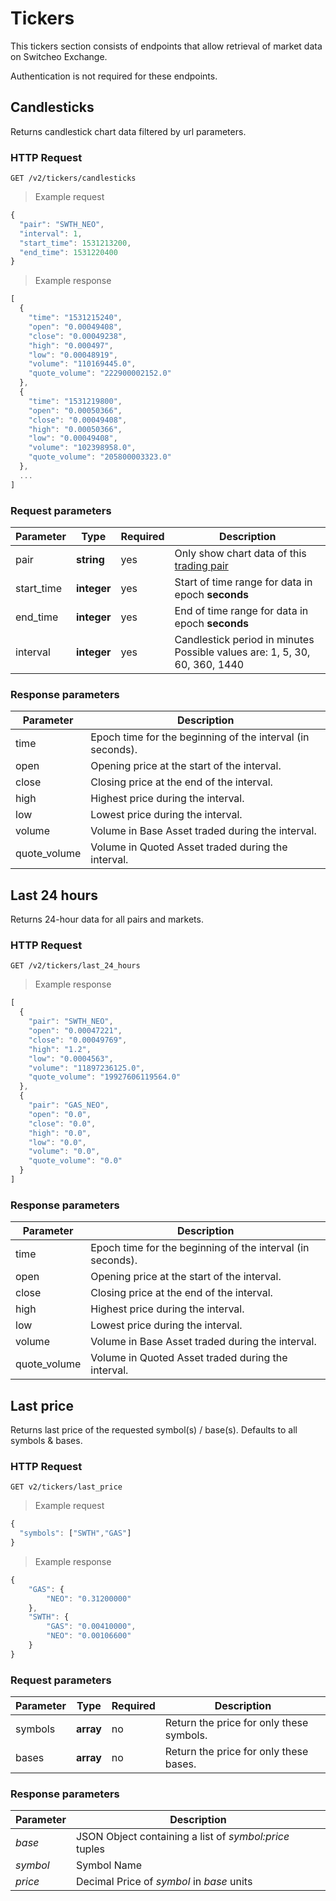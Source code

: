 # Tickers

This tickers section consists of endpoints that allow retrieval of market data on Switcheo Exchange.

Authentication is not required for these endpoints.


## Candlesticks

Returns candlestick chart data filtered by url parameters.

### HTTP Request

`GET /v2/tickers/candlesticks`

> Example request

```js
{
  "pair": "SWTH_NEO",
  "interval": 1,
  "start_time": 1531213200,
  "end_time": 1531220400
}
```

> Example response

```js
[
  {
    "time": "1531215240",
    "open": "0.00049408",
    "close": "0.00049238",
    "high": "0.000497",
    "low": "0.00048919",
    "volume": "110169445.0",
    "quote_volume": "222900002152.0"
  },
  {
    "time": "1531219800",
    "open": "0.00050366",
    "close": "0.00049408",
    "high": "0.00050366",
    "low": "0.00049408",
    "volume": "102398958.0",
    "quote_volume": "205800003323.0"
  },
  ...
]

```


### Request parameters

 Parameter      | Type        | Required  | Description
--------------- | ----------- | --------- | ------------------------------------
 pair           | **string**  | yes       | Only show chart data of this [trading pair](#pairs)
 start_time     | **integer** | yes       | Start of time range for data in epoch **seconds**
 end_time       | **integer** | yes       | End of time range for data in epoch **seconds**
 interval       | **integer** | yes       | Candlestick period in minutes Possible values are: 1, 5, 30, 60, 360, 1440

### Response parameters

Parameter    | Description
------------ | ----------
time         | Epoch time for the beginning of the interval (in seconds).
open         | Opening price at the start of the interval.
close        | Closing price at the end of the interval.
high         | Highest price during the interval.
low          | Lowest price during the interval.
volume       | Volume in Base Asset traded during the interval.
quote_volume | Volume in Quoted Asset traded during the interval.

## Last 24 hours

Returns 24-hour data for all pairs and markets.

### HTTP Request

`GET /v2/tickers/last_24_hours`

> Example response

```js
[
  {
    "pair": "SWTH_NEO",
    "open": "0.00047221",
    "close": "0.00049769",
    "high": "1.2",
    "low": "0.0004563",
    "volume": "11897236125.0",
    "quote_volume": "19927606119564.0"
  },
  {
    "pair": "GAS_NEO",
    "open": "0.0",
    "close": "0.0",
    "high": "0.0",
    "low": "0.0",
    "volume": "0.0",
    "quote_volume": "0.0"
  }
]

```

### Response parameters

Parameter    | Description
------------ | ----------
time         | Epoch time for the beginning of the interval (in seconds).
open         | Opening price at the start of the interval.
close        | Closing price at the end of the interval.
high         | Highest price during the interval.
low          | Lowest price during the interval.
volume       | Volume in Base Asset traded during the interval.
quote_volume | Volume in Quoted Asset traded during the interval.

## Last price

Returns last price of the requested symbol(s) / base(s). Defaults to all symbols & bases.

### HTTP Request

`GET v2/tickers/last_price`

> Example request

```js
{
  "symbols": ["SWTH","GAS"]
}
```

> Example response

```js
{
    "GAS": {
        "NEO": "0.31200000"
    },
    "SWTH": {
        "GAS": "0.00410000",
        "NEO": "0.00106600"
    }
}

```

### Request parameters

 Parameter      | Type      | Required  | Description
--------------- | --------- | --------- | -----------
 symbols        | **array** | no        | Return the price for only these symbols.
 bases          | **array** | no        | Return the price for only these bases.

### Response parameters

Parameter    | Description
------------ | ----------
*base*       | JSON Object containing a list of *symbol:price* tuples
*symbol*     | Symbol Name
*price*      | Decimal Price of *symbol* in *base* units
